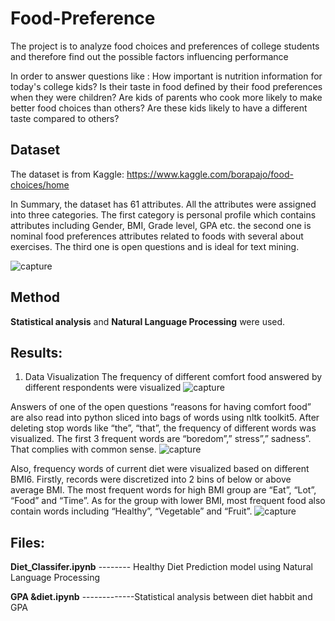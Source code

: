 # Food-Preference

The project is to analyze food choices and preferences of college students and therefore find out the possible factors influencing performance


In order to answer questions like : 
How important is nutrition information for today's college kids? 
Is their taste in food defined by their food preferences when they were children?
Are kids of parents who cook more likely to make better food choices than others?
Are these kids likely to have a different taste compared to others?

## Dataset

The dataset is from Kaggle: https://www.kaggle.com/borapajo/food-choices/home

In Summary, the dataset has 61 attributes. All the attributes were assigned into three categories.
The first category is personal profile which contains attributes including Gender, BMI, Grade
level, GPA etc. the second one is nominal food preferences attributes related to foods with
several about exercises. The third one is open questions and is ideal for text mining.

![capture](https://user-images.githubusercontent.com/36937610/42911689-e1822c0a-8aa0-11e8-9f3f-f41254bd77f5.PNG)

## Method

**Statistical analysis** and **Natural Language Processing** were used.

## Results:
1. Data Visualization
The frequency of different comfort food answered by different respondents were visualized
![capture](https://user-images.githubusercontent.com/36937610/42911934-d58b89d6-8aa1-11e8-9b1d-458e6a67d4b7.PNG)

Answers of one of the open questions “reasons for having comfort food” are also
read into python sliced into bags of words using nltk toolkit5. After deleting stop words like
“the”, “that”, the frequency of different words was visualized. The first 3 frequent words are
“boredom”,” stress”,” sadness”. That complies with common sense.
![capture](https://user-images.githubusercontent.com/36937610/42911987-0657298a-8aa2-11e8-8a22-8a05b1ce410d.PNG)

Also, frequency words of current diet were visualized based on different BMI6. Firstly, records
were discretized into 2 bins of below or above average BMI. The most frequent words for high
BMI group are “Eat”, “Lot”, “Food” and “Time”. As for the group with lower BMI, most
frequent food also contain words including “Healthy”, “Vegetable” and “Fruit”.
![capture](https://user-images.githubusercontent.com/36937610/42912016-2496cffe-8aa2-11e8-89db-b74bdb8492b5.PNG)




## Files:

**Diet_Classifer.ipynb**   --------        Healthy Diet Prediction model using Natural Language Processing  

**GPA &diet.ipynb**     -------------Statistical analysis between diet habbit and GPA





